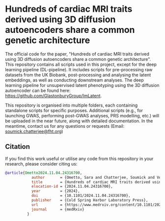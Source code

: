# Hundreds of cardiac MRI traits derived using 3D diffusion autoencoders share a common genetic architecture

The official code for the paper, "Hundreds of cardiac MRI traits derived using 3D diffusion autoencoders share a common genetic architecture". This repository contains all scripts used in this project, except for the deep learning pipeline (DL-pipeline). It includes scripts for pre-processing raw datasets from the UK Biobank, post-processing and analysing the latent embeddings, as well as conducting downstream analyses. The deep learning pipeline for unsupervised latent phenotyping using the 3D diffusion autoencoder can be found here: https://github.com/GlastonburyGroup/ImLatent.

This repository is organised into multiple folders, each containing standalone scripts for specific purposes. Additional scripts (e.g., for launching GWAS, performing post-GWAS analyses, PRS modelling, etc.) will be uploaded in the near future, along with detailed documentation. In the meantime, contact us for any questions or requests (Email: soumick.chatterjee@fht.org)

## Citation
If you find this work useful or utilise any code from this repository in your research, please consider citing us:
```bibtex
@article{Ometto2024.11.04.24316700,
            author       = {Ometto, Sara and Chatterjee, Soumick and Vergani, Andrea Mario and Landini, Arianna and Sharapov, Sodbo and Giacopuzzi, Edoardo and Visconti, Alessia and Bianchi, Emanuele and Santonastaso, Federica and Soda, Emanuel M and Cisternino, Francesco and Pivato, Carlo Andrea and Ieva, Francesca and Di Angelantonio, Emanuele and Pirastu, Nicola and Glastonbury, Craig A},
            title        = {Hundreds of cardiac MRI traits derived using 3D diffusion autoencoders share a common genetic architecture},
            elocation-id = {2024.11.04.24316700},
            year         = {2024},
            doi          = {10.1101/2024.11.04.24316700},
            publisher    = {Cold Spring Harbor Laboratory Press},
            url          = {https://www.medrxiv.org/content/10.1101/2024.11.04.24316700},
            journal      = {medRxiv}
          }  
```

